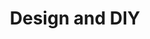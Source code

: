 ---
layout: section
title: Design and DIY
tagline: Things I have made
image: design_and_diy/design.jpg
categories: [furniture, crochet, sewing, painting]
post_dir: design_and_diy_posts
furniture: Furnishings for the abode
crochet: Bits and bobs and bags
sewing: Adorning attire
painting: Watercolour illustrations
---